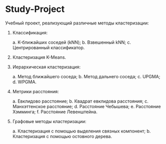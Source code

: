 # Study-Project
Учебный проект, реализующий различные методы кластеризации:

1) Классификация:

    a. K-ближайших соседей (kNN);
    b. Взвешенный kNN;
    c. Центрированный классификатор.
  
2) Кластеризация K-Means.

3) Иерархическая кластеризация:

    a. Метод ближайшего соседа;
    b. Метод дальнего соседа;
    c. UPGMA;
    d. WPGMA.
  
4) Метрики расстояния:

    a. Евклидово расстояние;
    b. Квадрат евклидова расстояния;
    c. Манхэттенское расстояние;
    d. Расстояние Чебышева;
    e. Расстояние Хэмминга;
    f. Расстояние Левенштейна.
  
5) Графовые методы кластеризации:

    a. Кластеризация с помощью выделения связных компонент;
    b. Кластеризация с помощью остовного дерева.
  

